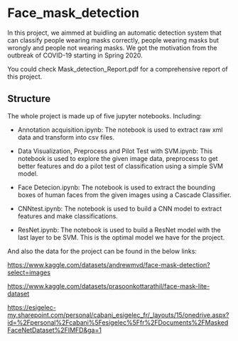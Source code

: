 # Face_mask_detection

In this project, we aimmed at buidling an automatic detection system that can classify people wearing masks correctly, people wearing masks but wrongly and people not wearing masks. We got the motivation from the outbreak of COVID-19 starting in Spring 2020. 

You could check Mask_detection_Report.pdf for a comprehensive report of this project.

## Structure

The whole project is made up of five jupyter notebooks. Including:

* Annotation acquisition.ipynb: The notebook is used to extract raw xml data and transform into csv files.

* Data Visualization, Preprocess and Pilot Test with SVM.ipynb: This notebook is used to explore the given image data, preprocess to get better features and do a pilot test of classification using a simple SVM model.

* Face Detecion.ipynb: The notebook is used to extract the bounding boxes of human faces from the given images using a Cascade Classifier.

* CNNtest.ipynb: The notebook is used to build a CNN model to extract features and make classifications.

* ResNet.ipynb: The notebook is used to build a ResNet model with the last layer to be SVM. This is the optimal model we have for the project.

And also the data for the project can be found in the below links:

https://www.kaggle.com/datasets/andrewmvd/face-mask-detection?select=images

https://www.kaggle.com/datasets/prasoonkottarathil/face-mask-lite-dataset

https://esigelec-my.sharepoint.com/personal/cabani_esigelec_fr/_layouts/15/onedrive.aspx?id=%2Fpersonal%2Fcabani%5Fesigelec%5Ffr%2FDocuments%2FMaskedFaceNetDataset%2FIMFD&ga=1
